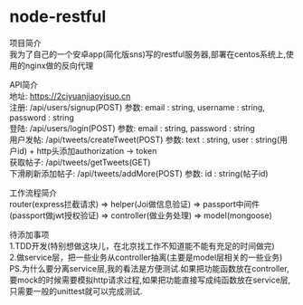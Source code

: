 # node-restful
项目简介<br />
我为了自己的一个安卓app(简化版sns)写的restful服务器,部署在centos系统上,使用的nginx做的反向代理<br />

API简介<br />
地址: https://2ciyuanjiaoyisuo.cn <br />
注册: /api/users/signup(POST) 参数: email : string, username : string, password : string<br />
登陆: /api/users/login(POST) 参数: email : string, password : string<br />
用户发帖: /api/tweets/createTweet(POST) 参数: text : string, user : string(用户id) + http头添加authorization -> token<br />
获取帖子: /api/tweets/getTweets(GET)<br />
下滑刷新添加帖子: /api/tweets/addMore(POST) 参数: id : string(帖子id)<br />

工作流程简介<br />
router(express拦截请求) => helper(Joi做信息验证) => passport中间件(passport做jwt授权验证) => controller(做业务处理) => model(mongoose)<br />

待添加事项<br />
1.TDD开发(特别想做这块儿，在北京找工作不知道能不能有充足的时间做完)<br />
2.做service层，把一些业务从controller抽离(主要是model层相关的一些业务)<br />
PS.为什么要分离service层,我的看法是方便测试.如果把功能函数放在controller,要mock的时候需要模拟http请求过程,如果把功能直接写成纯函数放在service层,只需要一般的unittest就可以完成测试.

